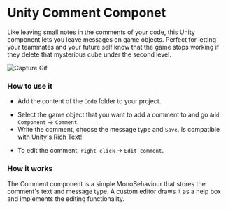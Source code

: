
# Unity Comment Componet

Like leaving small notes in the comments of your code, this Unity component lets you leave messages on game objects. Perfect for letting your teammates and your future self know that the game stops working if they delete that mysterious cube under the second level.

![Capture Gif](./GithubResources/CapturaGif.gif)


### How to use it

* Add the content of the `Code` folder to your project.
-  Select the game object that you want to add a comment to and go `Add Component` → `Comment`.
- Write the comment, choose the message type and `Save`. Is compatible with [Unity's Rich Text](https://docs.unity3d.com/Packages/com.unity.ugui@1.0/manual/StyledText.html)!
*  To edit the comment: `right click` → `Edit comment`.


### How it works

The Comment component is a simple MonoBehaviour that stores the comment's text and message type. A custom editor draws it as a help box and implements the editing functionality.